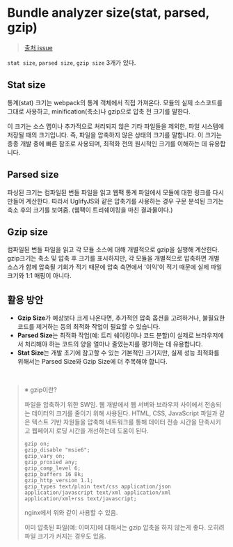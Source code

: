 # Bundle analyzer size(stat, parsed, gzip)

> [출처 issue](https://github.com/webpack-contrib/webpack-bundle-analyzer/issues/61#issuecomment-290634958)

`stat size`, `parsed size`, `gzip size` 3개가 있다.

## Stat size

통계(stat) 크기는 webpack의 통계 객체에서 직접 가져온다. 모듈의 실제 소스코드를 그대로 사용하고, minification(축소)나 gzip으로 압축 전 크기를 말한다.

이 크기는 소스 맵이나 추가적으로 처리되지 않은 기타 파일들을 제외한, 파일 시스템에 저장될 때의 크기입니다. 즉, 파일을 압축하지 않은 상태의 크기를 말합니다. 이 크기는 종종 개발 중에 빠른 참조로 사용되며, 최적화 전의 원시적인 크기를 이해하는 데 유용합니다.

## Parsed size

파싱된 크기는 컴파일된 번들 파일을 읽고 웹팩 통계 파일에서 모듈에 대한 링크를 다시 만들어 계산한다. 따라서 UglifyJS와 같은 압축기를 사용하는 경우 구문 분석된 크기는 축소 후의 크기를 보여줌. (웹팩이 트리쉐이킹을 마친 결과물이다.)

## Gzip size

컴파일된 번들 파일을 읽고 각 모듈 소스에 대해 개별적으로 gzip을 실행해 계산한다. gzip크기는 축소 및 압축 후 크기를 표시하지만, 각 모듈을 개별적으로 압축하면 개별 소스가 함께 압축될 기회가 적기 때문에 압축 측면에서 '이익'이 적기 때문에 실제 파일 크기와 1:1 매핑이 아니다.

## 활용 방안

- **Gzip Size**가 예상보다 크게 나온다면, 추가적인 압축 옵션을 고려하거나, 불필요한 코드를 제거하는 등의 최적화 작업이 필요할 수 있습니다.
- **Parsed Size**는 최적화 작업(예: 트리 쉐이킹이나 코드 분할)이 실제로 브라우저에서 처리해야 하는 코드의 양을 얼마나 줄였는지를 평가하는 데 유용합니다.
- **Stat Size**는 개발 초기에 참고할 수 있는 기본적인 크기지만, 실제 성능 최적화를 위해서는 Parsed Size와 Gzip Size에 더 주목해야 합니다.

<br/>

> ※ gzip이란?
>
> 파일을 압축하기 위한 SW임. 웹 개발에서 웹 서버와 브라우저 사이에서 전송되는 데이터의 크기를 줄이기 위해 사용된다. HTML, CSS, JavaScript 파일과 같은 텍스트 기반 자원들을 압축해 네트워크를 통해 데이터 전송 시간을 단축시키고 웹페이지 로딩 시간을 개선하는데 도움이 된다.
>
> ```nginx
> gzip on;
> gzip_disable "msie6";
> gzip_vary on;
> gzip_proxied any;
> gzip_comp_level 6;
> gzip_buffers 16 8k;
> gzip_http_version 1.1;
> gzip_types text/plain text/css application/json application/javascript text/xml application/xml application/xml+rss text/javascript;
> ```
>
> nginx에서 위와 같이 사용할 수 있음.
>
> 이미 압축된 파일(예: 이미지)에 대해서는 gzip 압축을 하지 않는게 좋다. 오히려 파일 크기가 커지는 경우도 있음.
